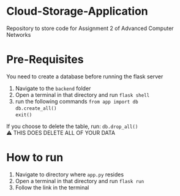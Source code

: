 # Cloud-Storage-Application
Repository to store code for Assignment 2 of Advanced Computer Networks

# Pre-Requisites
You need to create a database before running the flask server
1. Navigate to the `backend` folder
2. Open a terminal in that directory and run `flask shell`
3. run the following commands
   `from app import db`  
   `db.create_all()`  
   `exit()`  

If you choose to delete the table, run:
    `db.drop_all()`  
⚠️ THIS DOES DELETE ALL OF YOUR DATA

# How to run
1. Navigate to directory where `app.py` resides
2. Open a terminal in that directory and run `flask run`
3. Follow the link in the terminal
